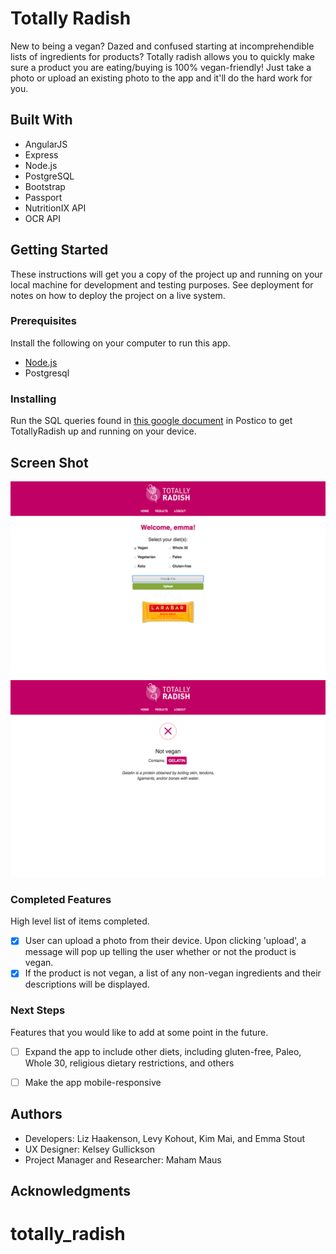 # Totally Radish

New to being a vegan? Dazed and confused starting at incomprehendible lists of ingredients for products? Totally radish allows you to quickly make sure a product you are eating/buying is 100% vegan-friendly! Just take a photo or upload an existing photo to the app and it'll do the hard work for you.

## Built With

- AngularJS
- Express
- Node.js
- PostgreSQL
- Bootstrap
- Passport
- NutritionIX API
- OCR API

## Getting Started

These instructions will get you a copy of the project up and running on your local machine for development and testing purposes. See deployment for notes on how to deploy the project on a live system.

### Prerequisites

Install the following on your computer to run this app.

- [Node.js](https://nodejs.org/en/)
- Postgresql


### Installing

Run the SQL queries found in [this google document] in Postico to get TotallyRadish up and running on your device. 

[this google document]: https://docs.google.com/document/d/1WyUPnFUakyPK7dAQM2rdyiW_e3oFgp6Ju5mJyYy7wWg/edit

## Screen Shot

![Landing page](server/public/styles/screenshot1.png)
![Not vegan](server/public/styles/screenshot2.png)

### Completed Features

High level list of items completed.

- [x] User can upload a photo from their device. Upon clicking 'upload', a message will pop up telling the user whether or not the product is vegan.
- [x] If the product is not vegan, a list of any non-vegan ingredients and their descriptions will be displayed.

### Next Steps

Features that you would like to add at some point in the future.

- [ ] Expand the app to include other diets, including gluten-free, Paleo, Whole 30, religious dietary restrictions, and others
- [ ] Make the app mobile-responsive


## Authors

* Developers: Liz Haakenson, Levy Kohout, Kim Mai, and Emma Stout
* UX Designer: Kelsey Gullickson
* Project Manager and Researcher: Maham Maus


## Acknowledgments

# 

# totally_radish
